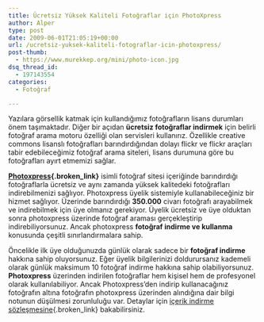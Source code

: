 ```yaml
---
title: Ücretsiz Yüksek Kaliteli Fotoğraflar için PhotoXpress
author: Alper
type: post
date: 2009-06-01T21:05:19+00:00
url: /ucretsiz-yuksek-kaliteli-fotograflar-icin-photoxpress/
post-thumb:
  - https://www.murekkep.org/mini/photo-icon.jpg
dsq_thread_id:
  - 197143554
categories:
  - Fotoğraf

---
```

Yazılara görsellik katmak için kullandığımız fotoğrafların lisans durumları önem taşımaktadır. Diğer bir açıdan **ücretsiz fotoğraflar indirmek** için belirli fotoğraf arama motoru özelliği olan servisleri kullanırız. Özellikle creative commons lisanslı fotoğrafları barındırdığından dolayı flickr ve flickr araçları tabir edebileceğimiz fotoğraf arama siteleri, lisans durumuna göre bu fotoğrafları ayırt etmemizi sağlar.

**[Photoxpress][1]{.broken_link}** isimli fotoğraf sitesi içeriğinde barındırdığı fotoğraflarla ücretsiz ve aynı zamanda yüksek kalitedeki fotoğrafları indirebilmenizi sağlıyor. Photoxpress üyelik sistemiyle kullanabileceğiniz bir hizmet sağlıyor. Üzerinde barındırdığı **350.000** civarı fotoğrafı arayabilmek ve indirebilmek için üye olmanız gerekiyor. Üyelik ücretsiz ve üye olduktan sonra photoxpress üzerinde fotoğraf araması gerçekleştirip indirebiliyorsunuz. Ancak photoxpress **fotoğraf indirme ve kullanma** konusunda çeşitli sınırlandırmalara sahip.

Öncelikle ilk üye olduğunuzda günlük olarak sadece bir **fotoğraf indirme** hakkına sahip oluyorsunuz. Eğer üyelik bilgilerinizi doldurursanız kademeli olarak günlük maksimum 10 fotoğraf indirme hakkına sahip olabiliyorsunuz. **Photoxpress** üzerinden indirilen fotoğraflar hem kişisel hem de profesyonel olarak kullanılabiliyor. Ancak Photoxpress&#8217;den indirip kullanacağınız fotoğrafın altına fotoğrafın photoxpress üzerinden alındığına dair bilgi notunun düşülmesi zorunluluğu var. Detaylar için [içerik indirme sözleşmesine][2]{.broken_link} bakabilirsiniz.

 [1]: http://www.photoxpress.com/
 [2]: http://www.photoxpress.com/Info/RFLicense